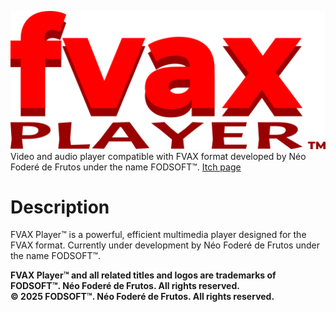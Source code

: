 ![](logo_fvax_player.png)<br>
Video and audio player compatible with FVAX format developed by Néo Foderé de Frutos under the name FODSOFT™.
[Itch page](https://fodsoft.itch.io/)
# Description
FVAX Player™ is a powerful, efficient multimedia player designed for the FVAX format. Currently under development by Néo Foderé de Frutos under the name FODSOFT™.<br>

**FVAX Player™ and all related titles and logos are trademarks of FODSOFT™. Néo Foderé de Frutos. All rights reserved.<br>
© 2025 FODSOFT™. Néo Foderé de Frutos. All rights reserved.**
